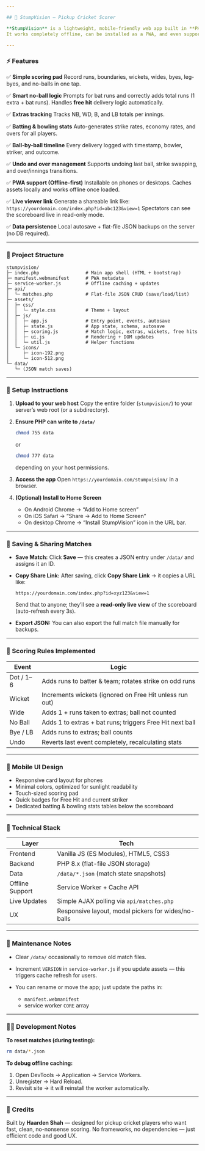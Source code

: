 ```yaml
---

## 🏏 StumpVision — Pickup Cricket Scorer

**StumpVision** is a lightweight, mobile-friendly web app built in **PHP + JavaScript** to keep score during casual or competitive cricket matches.
It works completely offline, can be installed as a PWA, and even supports **live sharing** so your friends can follow the match from their phones.

---
```


### ⚡ Features

✅ **Simple scoring pad**
Record runs, boundaries, wickets, wides, byes, leg-byes, and no-balls in one tap.

✅ **Smart no-ball logic**
Prompts for bat runs and correctly adds total runs (1 extra + bat runs).
Handles **free hit** delivery logic automatically.

✅ **Extras tracking**
Tracks NB, WD, B, and LB totals per innings.

✅ **Batting & bowling stats**
Auto-generates strike rates, economy rates, and overs for all players.

✅ **Ball-by-ball timeline**
Every delivery logged with timestamp, bowler, striker, and outcome.

✅ **Undo and over management**
Supports undoing last ball, strike swapping, and over/innings transitions.

✅ **PWA support (Offline-first)**
Installable on phones or desktops.
Caches assets locally and works offline once loaded.

✅ **Live viewer link**
Generate a shareable link like:
`https://yourdomain.com/index.php?id=abc123&view=1`
Spectators can see the scoreboard live in read-only mode.

✅ **Data persistence**
Local autosave + flat-file JSON backups on the server (no DB required).

---

### 🧱 Project Structure

```
stumpvision/
├─ index.php                 # Main app shell (HTML + bootstrap)
├─ manifest.webmanifest      # PWA metadata
├─ service-worker.js         # Offline caching + updates
├─ api/
│  └─ matches.php            # Flat-file JSON CRUD (save/load/list)
├─ assets/
│  ├─ css/
│  │  └─ style.css           # Theme + layout
│  ├─ js/
│  │  ├─ app.js              # Entry point, events, autosave
│  │  ├─ state.js            # App state, schema, autosave
│  │  ├─ scoring.js          # Match logic, extras, wickets, free hits
│  │  ├─ ui.js               # Rendering + DOM updates
│  │  └─ util.js             # Helper functions
│  └─ icons/
│     ├─ icon-192.png
│     └─ icon-512.png
└─ data/
   └─ (JSON match saves)
```

---

### 🚀 Setup Instructions

1. **Upload to your web host**
   Copy the entire folder (`stumpvision/`) to your server’s web root (or a subdirectory).

2. **Ensure PHP can write to `/data/`**

   ```bash
   chmod 755 data
   ```

   or

   ```bash
   chmod 777 data
   ```

   depending on your host permissions.

3. **Access the app**
   Open `https://yourdomain.com/stumpvision/` in a browser.

4. **(Optional) Install to Home Screen**

   * On Android Chrome → “Add to Home screen”
   * On iOS Safari → “Share → Add to Home Screen”
   * On desktop Chrome → “Install StumpVision” icon in the URL bar.

---

### 💾 Saving & Sharing Matches

* **Save Match:**
  Click **Save** — this creates a JSON entry under `/data/` and assigns it an ID.

* **Copy Share Link:**
  After saving, click **Copy Share Link** → it copies a URL like:

  ```
  https://yourdomain.com/index.php?id=xyz123&view=1
  ```

  Send that to anyone; they’ll see a **read-only live view** of the scoreboard (auto-refresh every 3s).

* **Export JSON:**
  You can also export the full match file manually for backups.

---

### 🧮 Scoring Rules Implemented

| Event     | Logic                                                    |
| --------- | -------------------------------------------------------- |
| Dot / 1–6 | Adds runs to batter & team; rotates strike on odd runs   |
| Wicket    | Increments wickets (ignored on Free Hit unless run out)  |
| Wide      | Adds 1 + runs taken to extras; ball not counted          |
| No Ball   | Adds 1 to extras + bat runs; triggers Free Hit next ball |
| Bye / LB  | Adds runs to extras; ball counts                         |
| Undo      | Reverts last event completely, recalculating stats       |

---

### 📱 Mobile UI Design

* Responsive card layout for phones
* Minimal colors, optimized for sunlight readability
* Touch-sized scoring pad
* Quick badges for Free Hit and current striker
* Dedicated batting & bowling stats tables below the scoreboard

---

### 🔧 Technical Stack

| Layer           | Tech                                                |
| --------------- | --------------------------------------------------- |
| Frontend        | Vanilla JS (ES Modules), HTML5, CSS3                |
| Backend         | PHP 8.x (flat-file JSON storage)                    |
| Data            | `/data/*.json` (match state snapshots)              |
| Offline Support | Service Worker + Cache API                          |
| Live Updates    | Simple AJAX polling via `api/matches.php`           |
| UX              | Responsive layout, modal pickers for wides/no-balls |

---

### 🧹 Maintenance Notes

* Clear `/data/` occasionally to remove old match files.
* Increment `VERSION` in `service-worker.js` if you update assets — this triggers cache refresh for users.
* You can rename or move the app; just update the paths in:

  * `manifest.webmanifest`
  * service worker `CORE` array

---

### 🧑‍💻 Development Notes

**To reset matches (during testing):**

```bash
rm data/*.json
```

**To debug offline caching:**

1. Open DevTools → Application → Service Workers.
2. Unregister → Hard Reload.
3. Revisit site → it will reinstall the worker automatically.

---

### 🏁 Credits

Built by **Haarden Shah** — designed for pickup cricket players who want fast, clean, no-nonsense scoring.
No frameworks, no dependencies — just efficient code and good UX.

---

